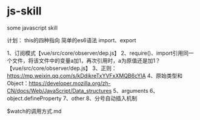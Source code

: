 # js-skill
some javascript skill

计划：
this的四种指向
简单的es6语法
import、export


1、订阅模式【vue/src/core/observer/dep.js】
2、require()、import引用同一个文件，将该文件中的变量a加1，再次引用时，a为原值还是加1？【vue/src/core/observer/dep.js】
3、正则：https://mp.weixin.qq.com/s/kDdikreTxYVFxXMQB6cYlA
4、原始类型和Object：https://developer.mozilla.org/zh-CN/docs/Web/JavaScript/Data_structures
5、arguments
6、object.defineProperty 
7、other
8、分号自动插入机制

$watch的调用方式.md
